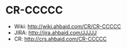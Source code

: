 # CR-CCCCC

* Wiki: http://wiki.ahbaid.com/CR/CR-CCCCC
* JIRA: http://jira.ahbaid.com/JJJJJ
* CR: http://crs.ahbaid.com/CR-CCCCC
